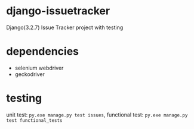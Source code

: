 # django-issuetracker
Django(3.2.7) Issue Tracker project with testing 

# dependencies
- selenium webdriver
- geckodriver

# testing
unit test:  `py.exe manage.py test issues`,
functional test: `py.exe manage.py test functional_tests`

